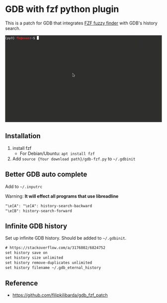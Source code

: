 # GDB with fzf python plugin


This is a patch for GDB that integrates [FZF fuzzy finder](https://github.com/junegunn/fzf) with GDB's history search.


![example](example.gif)

## Installation

1. install fzf
    + For Debian/Ubuntu: `apt install fzf`
2. Add `source {Your download path}/gdb-fzf.py` to `~/.gdbinit`


## Better GDB auto complete

Add to `~/.inputrc`

Warning: **It will effect all programs that use libreadline**

```
"\e[A": "\e[A": history-search-backward
"\e[B": history-search-forward
```

## Infinite GDB history

Set up infinite GDB history. Should be added to `~/.gdbinit`.

```gdb
# https://stackoverflow.com/a/3176802/6824752
set history save on
set history size unlimited
set history remove-duplicates unlimited
set history filename ~/.gdb_eternal_history
```

## Reference

+ https://github.com/filipkilibarda/gdb_fzf_patch
